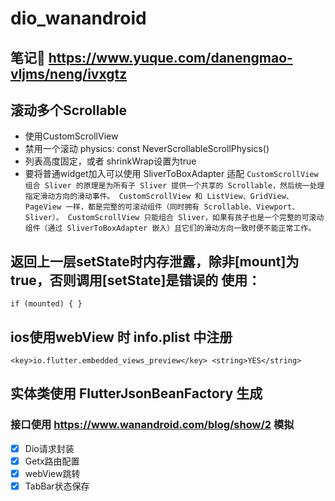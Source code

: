 # dio_wanandroid

## 笔记📒 https://www.yuque.com/danengmao-vljms/neng/ivxgtz

## 滚动多个Scrollable 
- 使用CustomScrollView
- 禁用一个滚动 physics: const NeverScrollableScrollPhysics()
- 列表高度固定，或者 shrinkWrap设置为true
- 要将普通widget加入可以使用 SliverToBoxAdapter 适配
`
CustomScrollView 组合 Sliver 的原理是为所有子 Sliver 提供一个共享的 Scrollable，然后统一处理指定滑动方向的滑动事件。
CustomScrollView 和 ListView、GridView、PageView 一样，都是完整的可滚动组件（同时拥有 Scrollable、Viewport、Sliver）。
CustomScrollView 只能组合 Sliver，如果有孩子也是一个完整的可滚动组件（通过 SliverToBoxAdapter 嵌入）且它们的滑动方向一致时便不能正常工作。
`

## 返回上一层setState时内存泄露，除非[mount]为true，否则调用[setState]是错误的 使用：
`
if (mounted) {
}
`

## ios使用webView 时 info.plist 中注册
`
<key>io.flutter.embedded_views_preview</key>
<string>YES</string>
`

## 实体类使用 FlutterJsonBeanFactory 生成
### 接口使用 https://www.wanandroid.com/blog/show/2 模拟
- [x] Dio请求封装
- [x] Getx路由配置
- [x] webView跳转
- [x] TabBar状态保存
